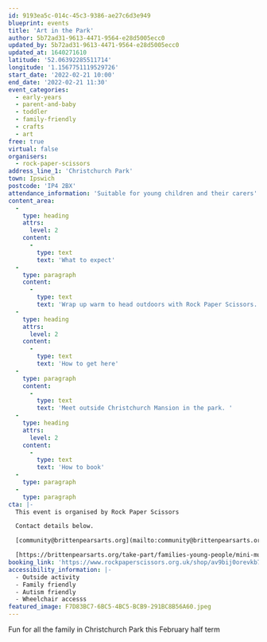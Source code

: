 ```yaml
---
id: 9193ea5c-014c-45c3-9386-ae27c6d3e949
blueprint: events
title: 'Art in the Park'
author: 5b72ad31-9613-4471-9564-e28d5005ecc0
updated_by: 5b72ad31-9613-4471-9564-e28d5005ecc0
updated_at: 1640271610
latitude: '52.06392285511714'
longitude: '1.1567751119529726'
start_date: '2022-02-21 10:00'
end_date: '2022-02-21 11:30'
event_categories:
  - early-years
  - parent-and-baby
  - toddler
  - family-friendly
  - crafts
  - art
free: true
virtual: false
organisers:
  - rock-paper-scissors
address_line_1: 'Christchurch Park'
town: Ipswich
postcode: 'IP4 2BX'
attendance_information: 'Suitable for young children and their carers'
content_area:
  -
    type: heading
    attrs:
      level: 2
    content:
      -
        type: text
        text: 'What to expect'
  -
    type: paragraph
    content:
      -
        type: text
        text: 'Wrap up warm to head outdoors with Rock Paper Scissors. Meet outside Christchurch Mansion in Christchurch park and go a making journey. Using animal and nature themes, there will be fun for all the family.  There will be a short walk to draw and paint, collect nature finds and then come back to the front of the mansion to do some more creating!'
  -
    type: heading
    attrs:
      level: 2
    content:
      -
        type: text
        text: 'How to get here'
  -
    type: paragraph
    content:
      -
        type: text
        text: 'Meet outside Christchurch Mansion in the park. '
  -
    type: heading
    attrs:
      level: 2
    content:
      -
        type: text
        text: 'How to book'
  -
    type: paragraph
  -
    type: paragraph
cta: |-
  This event is organised by Rock Paper Scissors

  Contact details below.

  [community@brittenpearsarts.org](mailto:community@brittenpearsarts.org)

  [https://brittenpearsarts.org/take-part/families-young-people/mini-music-makers](https://brittenpearsarts.org/take-part/families-young-people/mini-music-makers)
booking_link: 'https://www.rockpaperscissors.org.uk/shop/av9bij0orevkb7ebilw464r6zpnm4d'
accessibility_information: |-
  - Outside activity 
  - Family friendly
  - Autism friendly
  - Wheelchair accesss
featured_image: F7D83BC7-6BC5-4BC5-BCB9-291BC8B56A60.jpeg
---
```

Fun for all the family in Christchurch Park this February half term